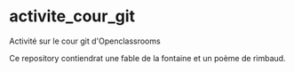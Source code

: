 # activite_cour_git
Activité sur le cour git d'Openclassrooms

Ce repository contiendrat une fable de la fontaine et un poème de rimbaud.
